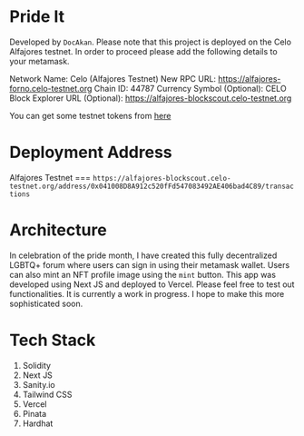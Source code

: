 # Pride It

Developed by `DocAkan`. Please note that this project is deployed on the Celo Alfajores testnet. In order to proceed please add the following details to your metamask.

Network Name: Celo (Alfajores Testnet)
New RPC URL: https://alfajores-forno.celo-testnet.org
Chain ID: 44787
Currency Symbol (Optional): CELO
Block Explorer URL (Optional): https://alfajores-blockscout.celo-testnet.org


You can get some testnet tokens from [here](https://celo.org/developers/faucet)

# Deployment Address
Alfajores Testnet === `https://alfajores-blockscout.celo-testnet.org/address/0x041008D8A912c520fFd547083492AE406bad4C89/transactions`

# Architecture

In celebration of the pride month, I have created this fully decentralized LGBTQ+ forum where users can sign in using their metamask wallet. Users can also mint an NFT profile image using the `mint` button. This app was developed using Next JS and deployed to Vercel. Please feel free to test out functionalities. It is currently a work in progress. I hope to make this more sophisticated soon.


# Tech Stack
1. Solidity
2. Next JS
3. Sanity.io
4. Tailwind CSS
5. Vercel
6. Pinata
7. Hardhat
